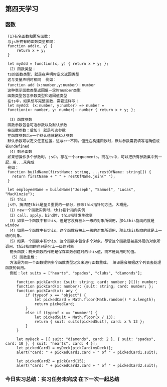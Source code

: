 ## 第四天学习
   ### 函数
     (1)有名函数和匿名函数：
     与js所拥有的函数类型相同：
     function add(x, y) {
         return x + y;
     }

     let myAdd = function(x, y) { return x + y; };
     （2）函数类型：
     ts的函数类型，就是在声明时定义返回类型
     这与变量声明时相同  例如：
     function add（x:number,y:number）：number
     这种表示函数类型返回值一定时number类型
     函数类型包含参数类型和返回值类型
     在ts中，如果想写完整函数，需要这样写：
     let myAdd: (x:number, y:number) => number =
     function(x: number, y: number): number { return x + y; };

     （3）函数参数
     函数参数包含可选参数以及默认参数
     在函数参数：后加？ 就是可选参数
     在函数参数后=一个默认值就是默认参数
     默认参数可以定义任意位置，这与c++不同，但是在构建函数时，默认参数需要填写准确值或者undefined
     （4）剩余函数
     如果想操作多个参数时，js中，存在一个arguements，而在ts中，可以把所有参数集中到一起，用...来完成
     例如：
     function buildName(firstName: string, ...restOfName: string[]) {
       return firstName + " " + restOfName.join(" ");
     }

     let employeeName = buildName("Joseph", "Samuel", "Lucas", "MacKinzie");
     （5）this
     js中，搞清楚this是至关重要的一部分，修改this指针的方法，大概是，
     （1）new一个函数实例时，this指针指向实例
     （2）call，apply，bind时，this指针发生改变
     （3）如果一个函数中有this，但是它没有被上一级的对象所调用，那么this指向的就是window
     （4）如果一个函数中有this，这个函数有被上一级的对象所调用，那么this指向的就是上一级的对象。
     （5）如果一个函数中有this，这个函数中包含多个对象，尽管这个函数是被最外层的对象所调用，this指向的也只是它上一级的对象
      箭头函数：箭头函数的作用是保存函数创建时的this值，而不是调用时的值。
      （5）函数重载：
      方法是为同一个函数提供多个函数类型定义来进行函数重载。 编译器会根据这个列表去处理函数的调用。
      例如：let suits = ["hearts", "spades", "clubs", "diamonds"];

         function pickCard(x: {suit: string; card: number; }[]): number;
         function pickCard(x: number): {suit: string; card: number; };
         function pickCard(x): any {
             if (typeof x == "object") {
                 let pickedCard = Math.floor(Math.random() * x.length);
                 return pickedCard;
             }
             else if (typeof x == "number") {
                 let pickedSuit = Math.floor(x / 13);
                 return { suit: suits[pickedSuit], card: x % 13 };
             }
         }

         let myDeck = [{ suit: "diamonds", card: 2 }, { suit: "spades", card: 10 }, { suit: "hearts", card: 4 }];
         let pickedCard1 = myDeck[pickCard(myDeck)];
         alert("card: " + pickedCard1.card + " of " + pickedCard1.suit);

         let pickedCard2 = pickCard(15);
         alert("card: " + pickedCard2.card + " of " + pickedCard2.suit);
   ### 今日实习总结：实习任务未完成  在下一次一起总结


